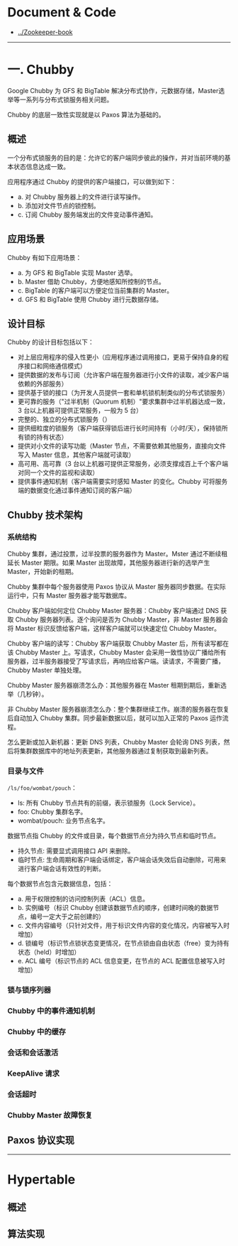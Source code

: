 # Document & Code

* [../Zookeeper-book](https://github.com/zozospider/note/blob/master/distributed/ZooKeeper/ZooKeeper-book.md)

---

# 一. Chubby

Google Chubby 为 GFS 和 BigTable 解决分布式协作，元数据存储，Master选举等一系列与分布式锁服务相关问题。

Chubby 的底层一致性实现就是以 Paxos 算法为基础的。

## 概述

一个分布式锁服务的目的是：允许它的客户端同步彼此的操作，并对当前环境的基本状态信息达成一致。

应用程序通过 Chubby 的提供的客户端接口，可以做到如下：
* a. 对 Chubby 服务器上的文件进行读写操作。
* b. 添加对文件节点的锁控制。
* c. 订阅 Chubby 服务端发出的文件变动事件通知。 

## 应用场景

Chubby 有如下应用场景：
* a. 为 GFS 和 BigTable 实现 Master 选举。
* b. Master 借助 Chubby，方便地感知所控制的节点。
* c. BigTable 的客户端可以方便定位当前集群的 Master。
* d. GFS 和 BigTable 使用 Chubby 进行元数据存储。

## 设计目标

Chubby 的设计目标包括以下：
* 对上层应用程序的侵入性更小（应用程序通过调用接口，更易于保持自身的程序接口和网络通信模式）
* 提供数据的发布与订阅（允许客户端在服务器进行小文件的读取，减少客户端依赖的外部服务）
* 提供基于锁的接口（为开发人员提供一套和单机锁机制类似的分布式锁服务）
* 更可靠的服务（"过半机制（Quorum 机制）"要求集群中过半机器达成一致，3 台以上机器可提供正常服务，一般为 5 台）
* 完整的、独立的分布式锁服务（）
* 提供细粒度的锁服务（客户端获得锁后进行长时间持有（小时/天），保持锁所有锁的持有状态）
* 提供对小文件的读写功能（Master 节点，不需要依赖其他服务，直接向文件写入 Master 信息，其他客户端就可读取）
* 高可用、高可靠（3 台以上机器可提供正常服务，必须支撑成百上千个客户端对同一个文件的监视和读取）
* 提供事件通知机制（客户端需要实时感知 Master 的变化。Chubby 可将服务端的数据变化通过事件通知订阅的客户端）

## Chubby 技术架构

### 系统结构

Chubby 集群，通过投票，过半投票的服务器作为 Master。Mster 通过不断续租延长 Master 期限。如果 Master 出现故障，其他服务器进行新的选举产生 Master，开始新的租期。

Chubby 集群中每个服务器使用 Paxos 协议从 Master 服务器同步数据。在实际运行中，只有 Master 服务器才能写数据库。

Chubby 客户端如何定位 Chubby Master 服务器：Chubby 客户端通过 DNS 获取 Chubby 服务器列表。逐个询问是否为 Chubby Master，非 Master 服务器会将 Master 标识反馈给客户端，这样客户端就可以快速定位 Chubby Master。

Chubby 客户端的读写：Chubby 客户端获取 Chubby Master 后，所有读写都在该 Chubby Master 上。写请求，Chubby Master 会采用一致性协议广播给所有服务器，过半服务器接受了写请求后，再响应给客户端。读请求，不需要广播，Chubby Master 单独处理。

Chubby Master 服务器崩溃怎么办：其他服务器在 Master 租期到期后，重新选举（几秒钟）。

非 Chubby Master 服务器崩溃怎么办：整个集群继续工作。崩溃的服务器在恢复后自动加入 Chubby 集群。同步最新数据以后，就可以加入正常的 Paxos 运作流程。

怎么更新或加入新机器：更新 DNS 列表，Chubby Master 会轮询 DNS 列表，然后将集群数据库中的地址列表更新，其他服务器通过复制获取到最新列表。

### 目录与文件

`/ls/foo/wombat/pouch`：
* ls: 所有 Chubby 节点共有的前缀，表示锁服务（Lock Service）。
* foo: Chubby 集群名字。
* wombat/pouch: 业务节点名字。

数据节点指 Chubby 的文件或目录，每个数据节点分为持久节点和临时节点。
* 持久节点: 需要显式调用接口 API 来删除。
* 临时节点: 生命周期和客户端会话绑定，客户端会话失效后自动删除，可用来进行客户端会话有效性的判断。

每个数据节点包含元数据信息，包括：
* a. 用于权限控制的访问控制列表（ACL）信息。
* b. 实例编号（标识 Chubby 创建该数据节点的顺序，创建时间晚的数据节点，编号一定大于之前创建的）
* c. 文件内容编号（只针对文件，用于标识文件内容的变化情况，内容被写入时增加）
* d. 锁编号（标识节点锁状态变更情况，在节点锁由自由状态（free）变为持有状态（held）时增加）
* e. ACL 编号（标识节点的 ACL 信息变更，在节点的 ACL 配置信息被写入时增加）

### 锁与锁序列器

### Chubby 中的事件通知机制

### Chubby 中的缓存

### 会话和会话激活

### KeepAlive 请求

### 会话超时

### Chubby Master 故障恢复


## Paxos 协议实现

---

# Hypertable

## 概述

## 算法实现

